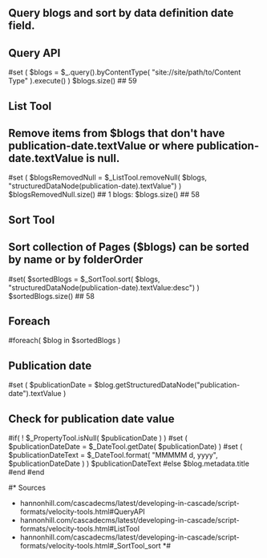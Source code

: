 ## Query blogs and sort by data definition date field.

## Query API

#set ( $blogs = $_.query().byContentType( "site://site/path/to/Content Type" ).execute() )
$blogs.size()            ## 59

## List Tool
## Remove items from $blogs that don't have publication-date.textValue or where publication-date.textValue is null.

#set ( $blogsRemovedNull = $_ListTool.removeNull( $blogs, "structuredDataNode(publication-date).textValue") )
$blogsRemovedNull.size() ## 1
blogs: $blogs.size()     ## 58

## Sort Tool
## Sort collection of Pages ($blogs) can be sorted by name or by folderOrder
#set( $sortedBlogs = $_SortTool.sort( $blogs, "structuredDataNode(publication-date).textValue:desc") )
$sortedBlogs.size()     ## 58

## Foreach
#foreach( $blog in $sortedBlogs )

  ## Publication date
  #set ( $publicationDate = $blog.getStructuredDataNode("publication-date").textValue )
  
  ## Check for publication date value
  #if( ! $_PropertyTool.isNull( $publicationDate ) )
    #set ( $publicationDateDate = $_DateTool.getDate( $publicationDate) )
    #set ( $publicationDateText = $_DateTool.format( "MMMMM d, yyyy", $publicationDateDate ) )
    $publicationDateText
  #else
    $blog.metadata.title
  #end
#end

#* Sources
- hannonhill.com/cascadecms/latest/developing-in-cascade/script-formats/velocity-tools.html#QueryAPI
- hannonhill.com/cascadecms/latest/developing-in-cascade/script-formats/velocity-tools.html#ListTool
- hannonhill.com/cascadecms/latest/developing-in-cascade/script-formats/velocity-tools.html#_SortTool_sort
*#
